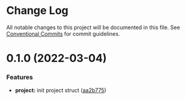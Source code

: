 # Change Log

All notable changes to this project will be documented in this file.
See [Conventional Commits](https://conventionalcommits.org) for commit guidelines.

# 0.1.0 (2022-03-04)


### Features

* **project:** init project struct ([aa2b775](https://github.com/Protagonistss/huangshan/commit/aa2b775684a406d91a335202a545f71057efad25))
